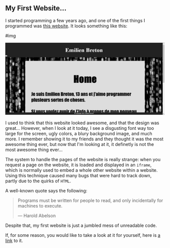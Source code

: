 ## My First Website...

I started programming a few years ago, and one of the first things I programmed was [this website](./client/index.html). It looks something like this:

#img

![](./screenshot.jpg)

I used to think that this website looked awesome, and that the design was great... However, when I look at it today, I see a disgusting font way too large for the screen, ugly colors, a blury background image, and much more. I remember showing it to my friends and they thought it was the most awesome thing ever, but now that I'm looking at it, it definetly is not the most awesome thing ever...

The system to handle the pages of the website is really strange: when you request a page on the website, it is loaded and displayed in an `iframe`, which is normally used to embed a whole other website within a website. Using this technique caused many bugs that were hard to track down, partly due to the quirks of `HTML`.

A well-known quote says the following:

> Programs must be written for people to read, and only incidentally for machines to execute.
>
> &#8212; Harold Abelson

Despite that, my first website is just a jumbled mess of unreadable code.

If, for some reason, you would like to take a look at it for yourself, here is [a link](./client/index.html) to it.
